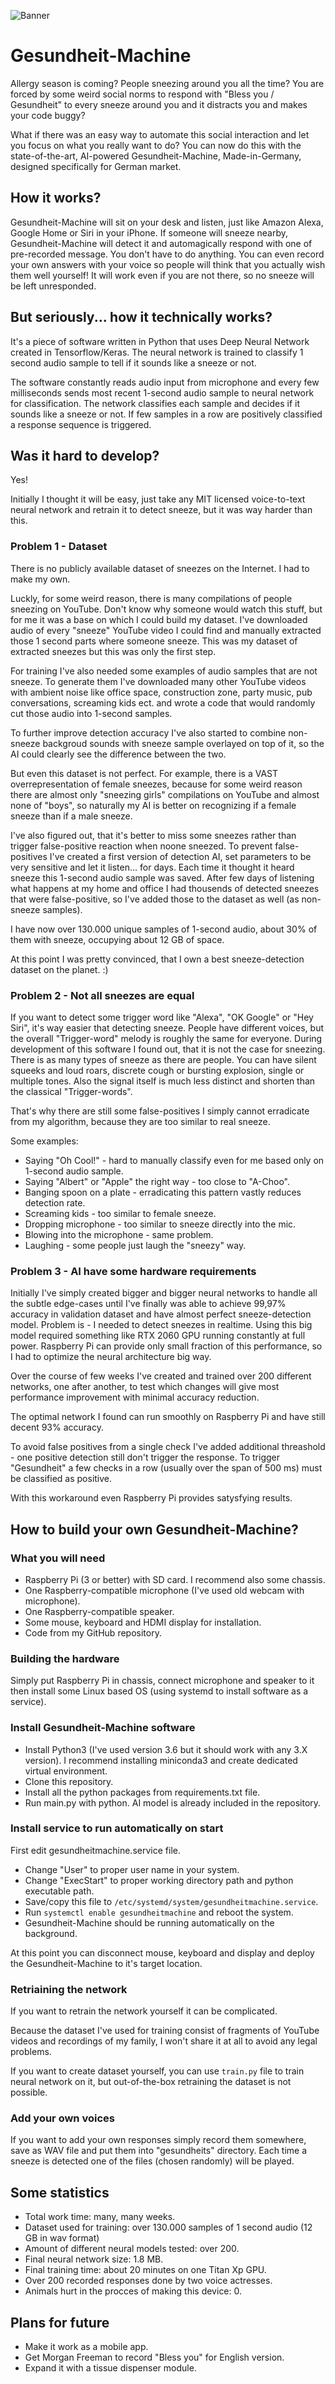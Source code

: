 ![Banner](/images/banner.png)
# Gesundheit-Machine

Allergy season is coming? People sneezing around you all the time? You are forced by some weird social norms to respond with "Bless you / Gesundheit" to every sneeze around you and it distracts you and makes your code buggy?

What if there was an easy way to automate this social interaction and let you focus on what you really want to do?
You can now do this with the state-of-the-art, AI-powered Gesundheit-Machine, Made-in-Germany, designed specifically for German market.

## How it works?

Gesundheit-Machine will sit on your desk and listen, just like Amazon Alexa, Google Home or Siri in your iPhone. If someone will sneeze nearby, Gesundheit-Machine will detect it and automagically respond with one of pre-recorded message. You don't have to do anything. You can even record your own answers with your voice so people will think that you actually wish them well yourself! It will work even if you are not there, so no sneeze will be left unresponded.

## But seriously... how it technically works?

It's a piece of software written in Python that uses Deep Neural Network created in Tensorflow/Keras. The neural network is trained to classify 1 second audio sample to tell if it sounds like a sneeze or not. 

The software constantly reads audio input from microphone and every few milliseconds sends most recent 1-second audio sample to neural network for classification. The network classifies each sample and decides if it sounds like a sneeze or not. If few samples in a row are positively classified a response sequence is triggered.

## Was it hard to develop?

Yes!

Initially I thought it will be easy, just take any MIT licensed voice-to-text neural network and retrain it to detect sneeze, but it was way harder than this.

### Problem 1 - Dataset

There is no publicly available dataset of sneezes on the Internet. I had to make my own.

Luckly, for some weird reason, there is many compilations of people sneezing on YouTube. Don't know why someone would watch this stuff, but for me it was a base on which I could build my dataset. I've downloaded audio of every "sneeze" YouTube video I could find and manually extracted those 1 second parts where someone sneeze. This was my dataset of extracted sneezes but this was only the first step.

For training I've also needed some examples of audio samples that are not sneeze. To generate them I've downloaded many other YouTube videos with ambient noise like office space, construction zone, party music, pub conversations, screaming kids ect. and wrote a code that would randomly cut those audio into 1-second samples.

To further improve detection accuracy I've also started to combine non-sneeze backgroud sounds with sneeze sample overlayed on top of it, so the AI could clearly see the difference between the two.

But even this dataset is not perfect. For example, there is a VAST overrepresentation of female sneezes, because for some weird reason there are almost only "sneezing girls" compilations on YouTube and almost none of "boys", so naturally my AI is better on recognizing if a female sneeze than if a male sneeze.

I've also figured out, that it's better to miss some sneezes rather than trigger false-positive reaction when noone sneezed. To prevent false-positives I've created a first version of detection AI, set parameters to be very sensitive and let it listen... for days. Each time it thought it heard sneeze this 1-second audio sample was saved. After few days of listening what happens at my home and office I had thousends of detected sneezes that were false-positive, so I've added those to the dataset as well (as non-sneeze samples).

I have now over 130.000 unique samples of 1-second audio, about 30% of them with sneeze, occupying about 12 GB of space.

At this point I was pretty convinced, that I own a best sneeze-detection dataset on the planet. :)

### Problem 2 - Not all sneezes are equal

If you want to detect some trigger word like "Alexa", "OK Google" or "Hey Siri", it's way easier that detecting sneeze. People have different voices, but the overall "Trigger-word" melody is roughly the same for everyone. During development of this software I found out, that it is not the case for sneezing. There is as many types of sneeze as there are people. You can have silent squeeks and loud roars, discrete cough or bursting explosion, single or multiple tones. Also the signal itself is much less distinct and shorten than the classical "Trigger-words".

That's why there are still some false-positives I simply cannot erradicate from my algorithm, because they are too similar to real sneeze.

Some examples:

* Saying "Oh Cool!" - hard to manually classify even for me based only on 1-second audio sample.
* Saying "Albert" or "Apple" the right way - too close to "A-Choo".
* Banging spoon on a plate - erradicating this pattern vastly reduces detection rate.
* Screaming kids - too similar to female sneeze.
* Dropping microphone - too similar to sneeze directly into the mic.
* Blowing into the microphone - same problem.
* Laughing - some people just laugh the "sneezy" way.

### Problem 3 - AI have some hardware requirements

Initially I've simply created bigger and bigger neural networks to handle all the subtle edge-cases until I've finally was able to achieve 99,97% accuracy in validation dataset and have almost perfect sneeze-detection model. Problem is - I needed to detect sneezes in realtime. Using this big model required something like RTX 2060 GPU running constantly at full power. Raspberry Pi can provide only small fraction of this performance, so I had to optimize the neural architecture big way.

Over the course of few weeks I've created and trained over 200 different networks, one after another, to test which changes will give most performance improvement with minimal accuracy reduction.

The optimal network I found can run smoothly on Raspberry Pi and have still decent 93% accuracy. 

To avoid false positives from a single check I've added additional threashold - one positive detection still don't trigger the response. To trigger "Gesundheit" a few checks in a row (usually over the span of 500 ms) must be classified as positive.

With this workaround even Raspberry Pi provides satysfying results.

## How to build your own Gesundheit-Machine?

### What you will need

* Raspberry Pi (3 or better) with SD card. I recommend also some chassis.
* One Raspberry-compatible microphone (I've used old webcam with microphone).
* One Raspberry-compatible speaker.
* Some mouse, keyboard and HDMI display for installation. 
* Code from my GitHub repository.

### Building the hardware

Simply put Raspberry Pi in chassis, connect microphone and speaker to it then install some Linux based OS (using systemd to install software as a service).

### Install Gesundheit-Machine software

* Install Python3 (I've used version 3.6 but it should work with any 3.X version). I recommend installing miniconda3 and create dedicated virtual environment.
* Clone this repository.
* Install all the python packages from requirements.txt file.
* Run main.py with python. AI model is already included in the repository.

### Install service to run automatically on start

First edit gesundheitmachine.service file.

* Change "User" to proper user name in your system.
* Change "ExecStart" to proper working directory path and python executable path.
* Save/copy this file to `/etc/systemd/system/gesundheitmachine.service`.
* Run `systemctl enable gesundheitmachine` and reboot the system.
* Gesundheit-Machine should be running automatically on the background.

At this point you can disconnect mouse, keyboard and display and deploy the Gesundheit-Machine to it's target location.

### Retriaining the network

If you want to retrain the network yourself it can be complicated.

Because the dataset I've used for training consist of fragments of YouTube videos and recordings of my family, I won't share it at all to avoid any legal problems. 

If you want to create dataset yourself, you can use `train.py` file to train neural network on it, but out-of-the-box retraining the dataset is not possible.

### Add your own voices

If you want to add your own responses simply record them somewhere, save as WAV file and put them into "gesundheits" directory. Each time a sneeze is detected one of the files (chosen randomly) will be played.

## Some statistics

* Total work time: many, many weeks.
* Dataset used for training: over 130.000 samples of 1 second audio (12 GB in wav format)
* Amount of different neural models tested: over 200.
* Final neural network size: 1.8 MB.
* Final training time: about 20 minutes on one Titan Xp GPU.
* Over 200 recorded responses done by two voice actresses.
* Animals hurt in the procces of making this device: 0.

## Plans for future

* Make it work as a mobile app.
* Get Morgan Freeman to record "Bless you" for English version.
* Expand it with a tissue dispenser module.
